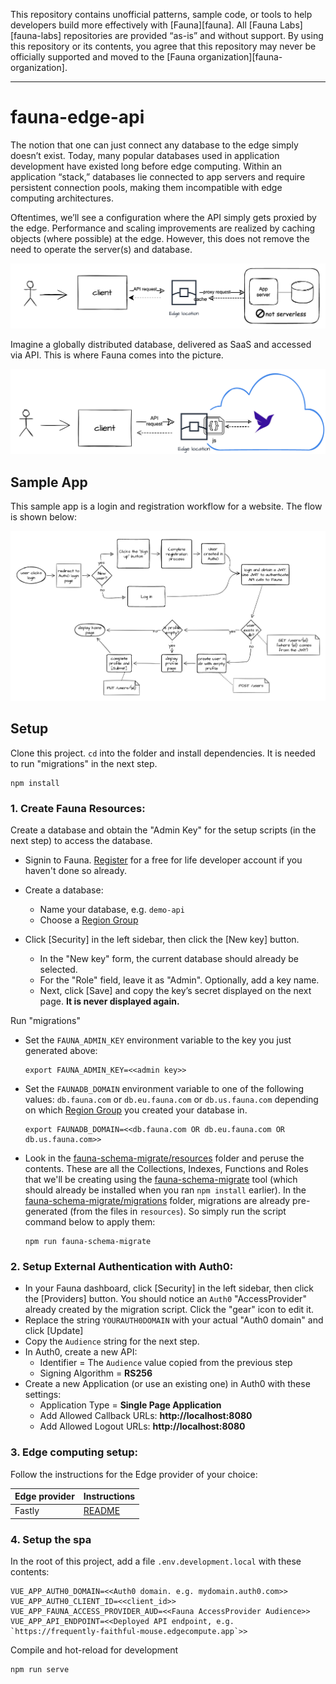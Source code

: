 This repository contains unofficial patterns, sample code, or tools to help developers build more effectively with [Fauna][fauna]. All [Fauna Labs][fauna-labs] repositories are provided “as-is” and without support. By using this repository or its contents, you agree that this repository may never be officially supported and moved to the [Fauna organization][fauna-organization].

---

# fauna-edge-api

The notion that one can just connect any database to the edge simply doesn’t exist. 
Today, many popular databases used in application development have existed long before edge computing. 
Within an application “stack,” databases lie connected to app servers and require persistent 
connection pools, making them incompatible with edge computing architectures.

Oftentimes, we’ll see a configuration where the API simply gets proxied by the edge. 
Performance and scaling improvements are realized by caching objects (where possible) at the edge. 
However, this does not remove the need to operate the server(s) and database. 

![notserverless](/images/notserverless.png)

Imagine a globally distributed database, delivered as SaaS and accessed via API. This is where Fauna comes into the picture. 

![image](/images/serverless.png)

## Sample App
This sample app is a login and registration workflow for a website. The flow is shown below:

![app](/images/app.png)

## Setup

Clone this project. `cd` into the folder and  install dependencies. 
It is needed to run "migrations" in the next step.
```
npm install
```

### 1. Create Fauna Resources:
Create a database and obtain the "Admin Key" for the setup scripts (in the next step) to access the database.
* Signin to Fauna. [Register](https://dashboard.fauna.com/accounts/register) for a free for life developer account
  if you haven't done so already.
* Create a database: 
  * Name your database, e.g. `demo-api`
  * Choose a [Region Group](https://docs.fauna.com/fauna/current/api/fql/region_groups#how-to-use-region-groups)

* Click [Security] in the left sidebar, then click the [New key] button.
  * In the "New key" form, the current database should already be selected. 
  * For the "Role" field, leave it as "Admin". Optionally, add a key name. 
  * Next, click [Save] and copy the key’s secret displayed on the next page. **It is never displayed again.**

Run "migrations"

* Set the `FAUNA_ADMIN_KEY` environment variable to the key you just generated above:
  ```
  export FAUNA_ADMIN_KEY=<<admin key>>
  ```

* Set the `FAUNADB_DOMAIN` environment variable to one of the following values: `db.fauna.com` or `db.eu.fauna.com` 
  or `db.us.fauna.com` depending on which [Region Group](https://docs.fauna.com/fauna/current/api/fql/region_groups#how-to-use-region-groups)
  you created your database in.
  ```
  export FAUNADB_DOMAIN=<<db.fauna.com OR db.eu.fauna.com OR db.us.fauna.com>>
  ```

* Look in the [fauna-schema-migrate/resources](/fauna-schema-migrate/resources) folder and peruse the contents. 
  These are all the Collections, Indexes, Functions and Roles that we'll be creating using the
  [fauna-schema-migrate](https://github.com/fauna-labs/fauna-schema-migrate) tool
  (which should already be installed when you ran `npm install` earlier).
  In the [fauna-schema-migrate/migrations](/fauna-schema-migrate/migrations) folder,
  migrations are already pre-generated (from the files in `resources`).
  So simply run the script command below to apply them:

  ```
  npm run fauna-schema-migrate
  ```

### 2. Setup External Authentication with Auth0:
* In your Fauna dashboard, click [Security] in the left sidebar, then click the [Providers] button. 
  You should notice an `Auth0` "AccessProvider" already created by the migration script. Click the "gear" icon to edit it.  
* Replace the string `YOURAUTH0DOMAIN` with your actual "Auth0 domain" and click [Update]
* Copy the `Audience` string for the next step.
* In Auth0, create a new API:
  * Identifier = The `Audience` value copied from the previous step
  * Signing Algorithm = **RS256**
* Create a new Application (or use an existing one) in Auth0 with these settings:
  * Application Type = **Single Page Application**
  * Add Allowed Callback URLs: **http://localhost:8080**
  * Add Allowed Logout URLs: **http://localhost:8080**

### 3. Edge computing setup:

Follow the instructions for the Edge provider of your choice:

| Edge provider | Instructions |
| ------------- | ------------ |
| Fastly        | [README](/edge/Fastly) |


### 4. Setup the spa
In the root of this project, add a file `.env.development.local` with these contents:
```
VUE_APP_AUTH0_DOMAIN=<<Auth0 domain. e.g. mydomain.auth0.com>>
VUE_APP_AUTH0_CLIENT_ID=<<client_id>>
VUE_APP_FAUNA_ACCESS_PROVIDER_AUD=<<Fauna AccessProvider Audience>>
VUE_APP_API_ENDPOINT=<<Deployed API endpoint, e.g. `https://frequently-faithful-mouse.edgecompute.app`>>
```

Compile and hot-reload for development
```
npm run serve
```

